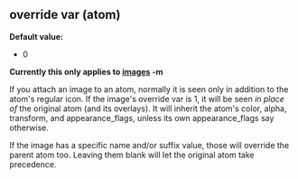 ## override var (atom)
**Default value:**
*   0


**Currently this only applies to [images](/ref/image.md) -m**


If you attach an image to an atom, normally it is seen only in
addition to the atom\'s regular icon. If the image\'s override var is 1,
it will be seen *in place of* the original atom (and its overlays). It
will inherit the atom\'s color, alpha, transform, and appearance_flags,
unless its own appearance_flags say otherwise. 

If the image has
a specific name and/or suffix value, those will override the parent atom
too. Leaving them blank will let the original atom take precedence.